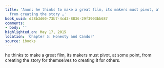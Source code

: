 ```yaml
---
title: 'Anon: he thinks to make a great film, its makers must pivot, at some point,
  from creating the story …'
book_uuid: d28b3d60-73b7-4cd3-8836-29f3903bb687
comments:
- body: ''
highlighted_on: May 17, 2015
location: 'Chapter 5: Honesty and Candor'
source: ibooks
---
```


he thinks to make a great film, its makers must pivot, at some point, from creating the story for themselves to creating it for others.